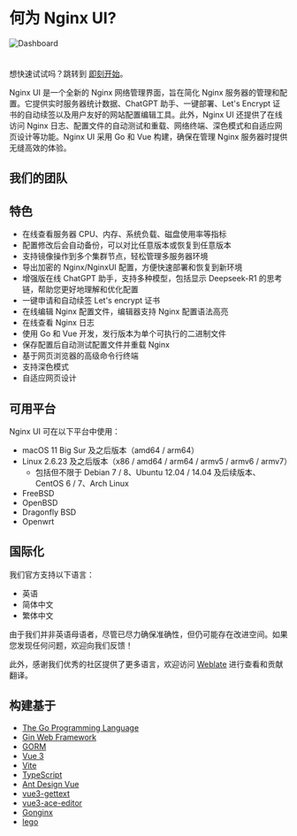 <script setup>
import { VPTeamMembers } from 'vitepress/theme';

const blogIcon = '<svg xmlns="http://www.w3.org/2000/svg" viewBox="0 0 24 24" xml:space="preserve"><title>Blog</title><path d="M5 23c-2.2 0-4-1.8-4-4v-8h2v4.5c.6-.3 1.3-.5 2-.5 2.2 0 4 1.8 4 4s-1.8 4-4 4zm0-6c-1.1 0-2 .9-2 2s.9 2 2 2 2-.9 2-2-.9-2-2-2zm19 2h-2C22 9.6 14.4 2 5 2V0c10.5 0 19 8.5 19 19zm-5 0h-2c0-6.6-5.4-12-12-12V5c7.7 0 14 6.3 14 14zm-5 0h-2c0-3.9-3.1-7-7-7v-2c5 0 9 4 9 9z"/></svg>';

const members = [
  {
    avatar: 'https://www.github.com/0xJacky.png',
    name: '0xJacky',
    title: '创始人',
    links: [
      { icon: 'github', link: 'https://github.com/0xJacky' },
      { icon: { svg: blogIcon }, link: 'https://jackyu.cn' }
    ]
  },
  {
    avatar: 'https://www.github.com/Hintay.png',
    name: 'Hintay',
    title: '开发者',
    links: [
      { icon: 'github', link: 'https://github.com/Hintay' },
      { icon: { svg: blogIcon }, link: 'https://blog.kugeek.com' }
    ]
  },
]
</script>

# 何为 Nginx UI?

![Dashboard](/assets/dashboard_zh_CN.png)

<div class="tip custom-block" style="padding-top: 8px">

想快速试试吗？跳转到 [即刻开始](./getting-started)。

</div>

Nginx UI 是一个全新的 Nginx 网络管理界面，旨在简化 Nginx 服务器的管理和配置。它提供实时服务器统计数据、ChatGPT
助手、一键部署、Let's Encrypt 证书的自动续签以及用户友好的网站配置编辑工具。此外，Nginx UI 还提供了在线访问 Nginx
日志、配置文件的自动测试和重载、网络终端、深色模式和自适应网页设计等功能。Nginx UI 采用 Go 和 Vue 构建，确保在管理 Nginx
服务器时提供无缝高效的体验。

## 我们的团队

<VPTeamMembers size="small" :members="members" />

## 特色

- 在线查看服务器 CPU、内存、系统负载、磁盘使用率等指标
- 配置修改后会自动备份，可以对比任意版本或恢复到任意版本
- 支持镜像操作到多个集群节点，轻松管理多服务器环境
- 导出加密的 Nginx/NginxUI 配置，方便快速部署和恢复到新环境
- 增强版在线 ChatGPT 助手，支持多种模型，包括显示 Deepseek-R1 的思考链，帮助您更好地理解和优化配置
- 一键申请和自动续签 Let's encrypt 证书
- 在线编辑 Nginx 配置文件，编辑器支持 Nginx 配置语法高亮
- 在线查看 Nginx 日志
- 使用 Go 和 Vue 开发，发行版本为单个可执行的二进制文件
- 保存配置后自动测试配置文件并重载 Nginx
- 基于网页浏览器的高级命令行终端
- 支持深色模式
- 自适应网页设计

## 可用平台

Nginx UI 可在以下平台中使用：

- macOS 11 Big Sur 及之后版本（amd64 / arm64）
- Linux 2.6.23 及之后版本（x86 / amd64 / arm64 / armv5 / armv6 / armv7）
    - 包括但不限于 Debian 7 / 8、Ubuntu 12.04 / 14.04 及后续版本、CentOS 6 / 7、Arch Linux
- FreeBSD
- OpenBSD
- Dragonfly BSD
- Openwrt

## 国际化

我们官方支持以下语言：

- 英语
- 简体中文
- 繁体中文

由于我们并非英语母语者，尽管已尽力确保准确性，但仍可能存在改进空间。如果您发现任何问题，欢迎向我们反馈！

此外，感谢我们优秀的社区提供了更多语言，欢迎访问 [Weblate](https://weblate.nginxui.com) 进行查看和贡献翻译。

## 构建基于

- [The Go Programming Language](https://go.dev)
- [Gin Web Framework](https://gin-gonic.com)
- [GORM](http://gorm.io)
- [Vue 3](https://v3.vuejs.org)
- [Vite](https://vitejs.dev)
- [TypeScript](https://www.typescriptlang.org/)
- [Ant Design Vue](https://antdv.com)
- [vue3-gettext](https://github.com/jshmrtn/vue3-gettext)
- [vue3-ace-editor](https://github.com/CarterLi/vue3-ace-editor)
- [Gonginx](https://github.com/tufanbarisyildirim/gonginx)
- [lego](https://github.com/go-acme/lego)
